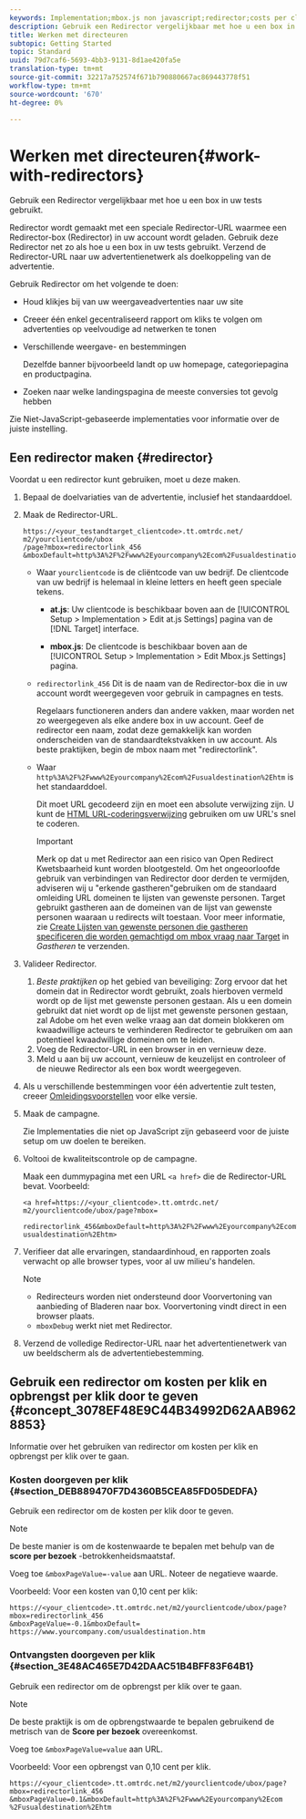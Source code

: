 ```yaml
---
keywords: Implementation;mbox.js non javascript;redirector;costs per click;revenue per click
description: Gebruik een Redirector vergelijkbaar met hoe u een box in uw tests gebruikt.
title: Werken met directeuren
subtopic: Getting Started
topic: Standard
uuid: 79d7caf6-5693-4bb3-9131-8d1ae420fa5e
translation-type: tm+mt
source-git-commit: 32217a752574f671b790880667ac869443778f51
workflow-type: tm+mt
source-wordcount: '670'
ht-degree: 0%

---
```



# Werken met directeuren{#work-with-redirectors}

Gebruik een Redirector vergelijkbaar met hoe u een box in uw tests gebruikt.

Redirector wordt gemaakt met een speciale Redirector-URL waarmee een Redirector-box (Redirector) in uw account wordt geladen. Gebruik deze Redirector net zo als hoe u een box in uw tests gebruikt. Verzend de Redirector-URL naar uw advertentienetwerk als doelkoppeling van de advertentie.

Gebruik Redirector om het volgende te doen:

* Houd klikjes bij van uw weergaveadvertenties naar uw site
* Creeer één enkel gecentraliseerd rapport om kliks te volgen om advertenties op veelvoudige ad netwerken te tonen
* Verschillende weergave- en bestemmingen

   Dezelfde banner bijvoorbeeld landt op uw homepage, categoriepagina en productpagina.

* Zoeken naar welke landingspagina de meeste conversies tot gevolg hebben

Zie Niet-JavaScript-gebaseerde implementaties [](../../c-implementing-target/c-non-javascript-based-implementation/non-javascript-based-implementation.md#concept_4799C58B081A43F6B3B8CC25A8D5D7C4)voor informatie over de juiste instelling.

## Een redirector maken {#redirector}

Voordat u een redirector kunt gebruiken, moet u deze maken.

1. Bepaal de doelvariaties van de advertentie, inclusief het standaarddoel.
1. Maak de Redirector-URL.

   ```
   https://<your_testandtarget_clientcode>.tt.omtrdc.net/​m2/yourclientcode/ubox
   /​page?mbox=redirectorlink_456
   &mboxDefault=http%3A%2F%2Fwww%2Eyourcompany%2Ecom%2Fusualdestination%2Ehtm
   ```

   * Waar `yourclientcode` is de cliëntcode van uw bedrijf. De clientcode van uw bedrijf is helemaal in kleine letters en heeft geen speciale tekens.

      * **at.js**: Uw clientcode is beschikbaar boven aan de [!UICONTROL Setup > Implementation > Edit at.js Settings] pagina van de [!DNL Target] interface.

      * **mbox.js**: De clientcode is beschikbaar boven aan de [!UICONTROL Setup > Implementation > Edit Mbox.js Settings] pagina.
   * `redirectorlink_456` Dit is de naam van de Redirector-box die in uw account wordt weergegeven voor gebruik in campagnes en tests.

      Regelaars functioneren anders dan andere vakken, maar worden net zo weergegeven als elke andere box in uw account. Geef de redirector een naam, zodat deze gemakkelijk kan worden onderscheiden van de standaardtekstvakken in uw account.  Als beste praktijken, begin de mbox naam met &quot;redirectorlink&quot;.

   * Waar `http%3A%2F%2Fwww%2Eyourcompany%2Ecom%2Fusualdestination%2Ehtm` is het standaarddoel.

      Dit moet URL gecodeerd zijn en moet een absolute verwijzing zijn. U kunt de [HTML URL-coderingsverwijzing](https://www.w3schools.com/tags/ref_urlencode.asp) gebruiken om uw URL&#39;s snel te coderen.

      >[!IMPORTANT]
      >
      >Merk op dat u met Redirector aan een risico van Open Redirect Kwetsbaarheid kunt worden blootgesteld. Om het ongeoorloofde gebruik van verbindingen van Redirector door derden te vermijden, adviseren wij u &quot;erkende gastheren&quot;gebruiken om de standaard omleiding URL domeinen te lijsten van gewenste personen. Target gebruikt gastheren aan de domeinen van de lijst van gewenste personen waaraan u redirects wilt toestaan. Voor meer informatie, zie [Create Lijsten van gewenste personen die gastheren specificeren die worden gemachtigd om mbox vraag naar Target](/help/administrating-target/hosts.md#allowlist) in *Gastheren* te verzenden.


1. Valideer Redirector.
   1. *Beste praktijken* op het gebied van beveiliging: Zorg ervoor dat het domein dat in Redirector wordt gebruikt, zoals hierboven vermeld wordt op de lijst met gewenste personen gestaan. Als u een domein gebruikt dat niet wordt op de lijst met gewenste personen gestaan, zal Adobe om het even welke vraag aan dat domein blokkeren om kwaadwillige acteurs te verhinderen Redirector te gebruiken om aan potentieel kwaadwillige domeinen om te leiden.
   1. Voeg de Redirector-URL in een browser in en vernieuw deze.
   1. Meld u aan bij uw account, vernieuw de keuzelijst en controleer of de nieuwe Redirector als een box wordt weergegeven.
1. Als u verschillende bestemmingen voor één advertentie zult testen, creeer [Omleidingsvoorstellen](../../c-experiences/c-visual-experience-composer/redirect-offer.md#task_9578678D42784F5EB9638F8AC8C911FA) voor elke versie.
1. Maak de campagne.

   Zie Implementaties [](../../c-implementing-target/c-non-javascript-based-implementation/non-javascript-based-implementation.md#concept_4799C58B081A43F6B3B8CC25A8D5D7C4) die niet op JavaScript zijn gebaseerd voor de juiste setup om uw doelen te bereiken.
1. Voltooi de kwaliteitscontrole op de campagne.

   Maak een dummypagina met een URL `<a href>` die de Redirector-URL bevat. Voorbeeld:

   ```
   <a href=https://<your_clientcode>.tt.omtrdc.net/​m2/yourclientcode/ubox/​page?mbox=
   
   redirectorlink_456&mboxDefault=http%3A%2F%2Fwww%2Eyourcompany%2Ecom%2F​usualdestination%2Ehtm>
   ```

1. Verifieer dat alle ervaringen, standaardinhoud, en rapporten zoals verwacht op alle browser types, voor al uw milieu&#39;s handelen.

   >[!NOTE]
   >
   >* Redirecteurs worden niet ondersteund door Voorvertoning van aanbieding of Bladeren naar box. Voorvertoning vindt direct in een browser plaats.
   >* `mboxDebug` werkt niet met Redirector.


1. Verzend de volledige Redirector-URL naar het advertentienetwerk van uw beeldscherm als de advertentiebestemming.

## Gebruik een redirector om kosten per klik en opbrengst per klik door te geven {#concept_3078EF48E9C44B34992D62AAB9628853}

Informatie over het gebruiken van redirector om kosten per klik en opbrengst per klik over te gaan.

### Kosten doorgeven per klik {#section_DEB889470F7D4360B5CEA85FD05DEDFA}

Gebruik een redirector om de kosten per klik door te geven.

>[!NOTE]
>
>De beste manier is om de kostenwaarde te bepalen met behulp van de **score per bezoek** -betrokkenheidsmaatstaf.

Voeg toe `&mboxPageValue=-value` aan URL. Noteer de negatieve waarde.

Voorbeeld: Voor een kosten van 0,10 cent per klik:

```
https://<your_clientcode>.tt.omtrdc.net/​m2/yourclientcode/ubox/​page?mbox=redirectorlink_456
&mboxPageValue=-0.1&mboxDefault=​https://www.yourcompany.com/usualdestination.htm
```

### Ontvangsten doorgeven per klik {#section_3E48AC465E7D42DAAC51B4BFF83F64B1}

Gebruik een redirector om de opbrengst per klik over te gaan.

>[!NOTE]
>
>De beste praktijk is om de opbrengstwaarde te bepalen gebruikend de metrisch van de **Score per bezoek** overeenkomst.

Voeg toe `&mboxPageValue=value` aan URL.

Voorbeeld: Voor een opbrengst van 0,10 cent per klik.

```
https://<​your_clientcode>​​​​.tt​​.omtrdc​.net/​​m2/​yourclientcode/​ubox/​​​page?mbox=redirectorlink_456
&mboxPageValue=0.1​&mbox​Default=​​http%3A%2F%2Fwww%2E​yourcompany%2Ecom​%2Fusualdestination%2Ehtm
```
